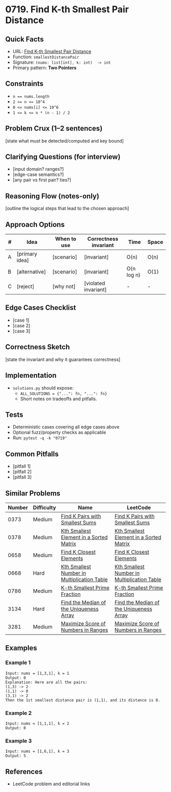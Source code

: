 # 0719. Find K-th Smallest Pair Distance

## Quick Facts

- URL: [Find K-th Smallest Pair Distance](https://leetcode.com/problems/find-k-th-smallest-pair-distance/)
- Function: `smallestDistancePair`
- Signature: `(nums: list[int], k: int)  -> int`
- Primary pattern: **Two Pointers**

## Constraints

- `n == nums.length`
- `2 <= n <= 10^4`
- `0 <= nums[i] <= 10^6`
- `1 <= k <= n * (n - 1) / 2`

## Problem Crux (1–2 sentences)

[state what must be detected/computed and key bound]

## Clarifying Questions (for interview)

- [input domain? ranges?]
- [edge-case semantics?]
- [any pair vs first pair? ties?]

## Reasoning Flow (notes-only)

[outline the logical steps that lead to the chosen approach]

## Approach Options

| # | Idea | When to use | Correctness invariant | Time | Space |
|---|------|-------------|-----------------------|------|-------|
| A | [primary idea] | [scenario] | [invariant] | O(n) | O(n) |
| B | [alternative] | [scenario] | [invariant] | O(n log n) | O(1) |
| C | [reject] | [why not] | [violated invariant] | - | - |

## Edge Cases Checklist

- [case 1]
- [case 2]
- [case 3]

## Correctness Sketch

[state the invariant and why it guarantees correctness]

## Implementation

- `solutions.py` should expose:
  - `ALL_SOLUTIONS = {"...": fn, "...": fn}`
  - Short notes on tradeoffs and pitfalls.

## Tests

- Deterministic cases covering all edge cases above
- Optional fuzz/property checks as applicable
- Run: `pytest -q -k "0719"`

## Common Pitfalls

- [pitfall 1]
- [pitfall 2]
- [pitfall 3]

## Similar Problems

| Number | Difficulty | Name | LeetCode |
|---|---|---|---|
| 0373 | Medium | [Find K Pairs with Smallest Sums](../0373-find-k-pairs-with-smallest-sums/readme.md) | [Find K Pairs with Smallest Sums](https://leetcode.com/problems/find-k-pairs-with-smallest-sums/) |
| 0378 | Medium | [Kth Smallest Element in a Sorted Matrix](../0378-kth-smallest-element-in-a-sorted-matrix/readme.md) | [Kth Smallest Element in a Sorted Matrix](https://leetcode.com/problems/kth-smallest-element-in-a-sorted-matrix/) |
| 0658 | Medium | [Find K Closest Elements](../0658-find-k-closest-elements/readme.md) | [Find K Closest Elements](https://leetcode.com/problems/find-k-closest-elements/) |
| 0668 | Hard | [Kth Smallest Number in Multiplication Table](../0668-kth-smallest-number-in-multiplication-table/readme.md) | [Kth Smallest Number in Multiplication Table](https://leetcode.com/problems/kth-smallest-number-in-multiplication-table/) |
| 0786 | Medium | [K-th Smallest Prime Fraction](../0786-k-th-smallest-prime-fraction/readme.md) | [K-th Smallest Prime Fraction](https://leetcode.com/problems/k-th-smallest-prime-fraction/) |
| 3134 | Hard | [Find the Median of the Uniqueness Array](../3134-find-the-median-of-the-uniqueness-array/readme.md) | [Find the Median of the Uniqueness Array](https://leetcode.com/problems/find-the-median-of-the-uniqueness-array/) |
| 3281 | Medium | [Maximize Score of Numbers in Ranges](../3281-maximize-score-of-numbers-in-ranges/readme.md) | [Maximize Score of Numbers in Ranges](https://leetcode.com/problems/maximize-score-of-numbers-in-ranges/) |

## Examples

### Example 1

```text
Input: nums = [1,3,1], k = 1
Output: 0
Explanation: Here are all the pairs:
(1,3) -> 2
(1,1) -> 0
(3,1) -> 2
Then the 1st smallest distance pair is (1,1), and its distance is 0.
```

### Example 2

```text
Input: nums = [1,1,1], k = 2
Output: 0
```

### Example 3

```text
Input: nums = [1,6,1], k = 3
Output: 5
```

## References

- LeetCode problem and editorial links
